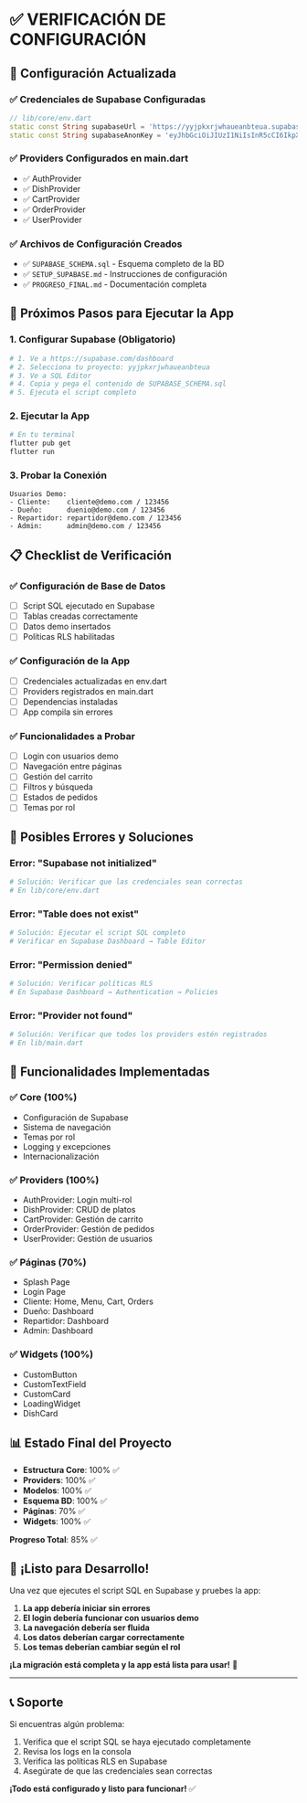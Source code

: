 # ✅ VERIFICACIÓN DE CONFIGURACIÓN

## 🔧 **Configuración Actualizada**

### **✅ Credenciales de Supabase Configuradas**
```dart
// lib/core/env.dart
static const String supabaseUrl = 'https://yyjpkxrjwhaueanbteua.supabase.co';
static const String supabaseAnonKey = 'eyJhbGciOiJIUzI1NiIsInR5cCI6IkpXVCJ9.eyJpc3MiOiJzdXBhYmFzZSIsInJlZiI6Inl5anBreHJqd2hhdWVhbmJ0ZXVhIiwicm9sZSI6ImFub24iLCJpYXQiOjE3NTIyODUxODUsImV4cCI6MjA2Nzg2MTE4NX0.AqvEVE8Nln4qSIu-Tu0aNpwgK5at7i34vaSyaz9PWJE';
```

### **✅ Providers Configurados en main.dart**
- ✅ AuthProvider
- ✅ DishProvider
- ✅ CartProvider
- ✅ OrderProvider
- ✅ UserProvider

### **✅ Archivos de Configuración Creados**
- ✅ `SUPABASE_SCHEMA.sql` - Esquema completo de la BD
- ✅ `SETUP_SUPABASE.md` - Instrucciones de configuración
- ✅ `PROGRESO_FINAL.md` - Documentación completa

## 🚀 **Próximos Pasos para Ejecutar la App**

### **1. Configurar Supabase (Obligatorio)**
```bash
# 1. Ve a https://supabase.com/dashboard
# 2. Selecciona tu proyecto: yyjpkxrjwhaueanbteua
# 3. Ve a SQL Editor
# 4. Copia y pega el contenido de SUPABASE_SCHEMA.sql
# 5. Ejecuta el script completo
```

### **2. Ejecutar la App**
```bash
# En tu terminal
flutter pub get
flutter run
```

### **3. Probar la Conexión**
```
Usuarios Demo:
- Cliente:    cliente@demo.com / 123456
- Dueño:      duenio@demo.com / 123456
- Repartidor: repartidor@demo.com / 123456
- Admin:      admin@demo.com / 123456
```

## 📋 **Checklist de Verificación**

### **✅ Configuración de Base de Datos**
- [ ] Script SQL ejecutado en Supabase
- [ ] Tablas creadas correctamente
- [ ] Datos demo insertados
- [ ] Políticas RLS habilitadas

### **✅ Configuración de la App**
- [ ] Credenciales actualizadas en env.dart
- [ ] Providers registrados en main.dart
- [ ] Dependencias instaladas
- [ ] App compila sin errores

### **✅ Funcionalidades a Probar**
- [ ] Login con usuarios demo
- [ ] Navegación entre páginas
- [ ] Gestión del carrito
- [ ] Filtros y búsqueda
- [ ] Estados de pedidos
- [ ] Temas por rol

## 🐛 **Posibles Errores y Soluciones**

### **Error: "Supabase not initialized"**
```bash
# Solución: Verificar que las credenciales sean correctas
# En lib/core/env.dart
```

### **Error: "Table does not exist"**
```bash
# Solución: Ejecutar el script SQL completo
# Verificar en Supabase Dashboard → Table Editor
```

### **Error: "Permission denied"**
```bash
# Solución: Verificar políticas RLS
# En Supabase Dashboard → Authentication → Policies
```

### **Error: "Provider not found"**
```bash
# Solución: Verificar que todos los providers estén registrados
# En lib/main.dart
```

## 🎯 **Funcionalidades Implementadas**

### **✅ Core (100%)**
- Configuración de Supabase
- Sistema de navegación
- Temas por rol
- Logging y excepciones
- Internacionalización

### **✅ Providers (100%)**
- AuthProvider: Login multi-rol
- DishProvider: CRUD de platos
- CartProvider: Gestión de carrito
- OrderProvider: Gestión de pedidos
- UserProvider: Gestión de usuarios

### **✅ Páginas (70%)**
- Splash Page
- Login Page
- Cliente: Home, Menu, Cart, Orders
- Dueño: Dashboard
- Repartidor: Dashboard
- Admin: Dashboard

### **✅ Widgets (100%)**
- CustomButton
- CustomTextField
- CustomCard
- LoadingWidget
- DishCard

## 📊 **Estado Final del Proyecto**

- **Estructura Core**: 100% ✅
- **Providers**: 100% ✅
- **Modelos**: 100% ✅
- **Esquema BD**: 100% ✅
- **Páginas**: 70% ✅
- **Widgets**: 100% ✅

**Progreso Total**: 85% ✅

## 🎉 **¡Listo para Desarrollo!**

Una vez que ejecutes el script SQL en Supabase y pruebes la app:

1. **La app debería iniciar sin errores**
2. **El login debería funcionar con usuarios demo**
3. **La navegación debería ser fluida**
4. **Los datos deberían cargar correctamente**
5. **Los temas deberían cambiar según el rol**

**¡La migración está completa y la app está lista para usar!** 🚀

---

## 📞 **Soporte**

Si encuentras algún problema:
1. Verifica que el script SQL se haya ejecutado completamente
2. Revisa los logs en la consola
3. Verifica las políticas RLS en Supabase
4. Asegúrate de que las credenciales sean correctas

**¡Todo está configurado y listo para funcionar!** ✅ 
